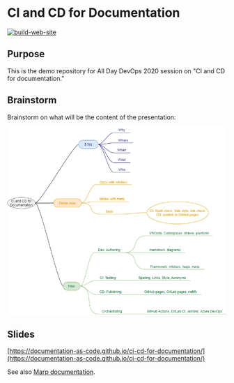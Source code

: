 # CI and CD for Documentation

[![build-web-site](https://github.com/documentation-as-code/addo-daac/workflows/build-web-site/badge.svg)](https://github.com/documentation-as-code/ci-cd-for-documentation/actions?query=workflow%3Abuild-web-site+branch%3Amain)

## Purpose

This is the demo repository for All Day DevOps 2020 session on "CI and CD for documentation."

## Brainstorm

Brainstorm on what will be the content of the presentation:

[![Brainstorm](brainstorm.drawio.png)](https://app.diagrams.net/?sync=none#Hdocumentation-as-code%2Fci-cd-for-documentation%2Fmain%2Fbrainstorm.drawio.png)

## Slides

[https://documentation-as-code.github.io/ci-cd-for-documentation/](https://documentation-as-code.github.io/ci-cd-for-documentation/)

See also [Marp documentation](https://marpit.marp.app/).
